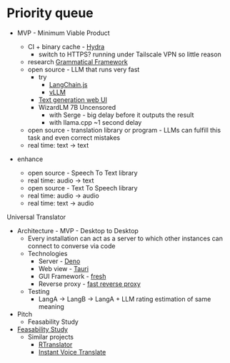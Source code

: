# Priority queue

* MVP - Minimum Viable Product
  * CI + binary cache - [Hydra](https://github.com/NixOS/hydra)
    * switch to HTTPS? running under Tailscale VPN so little reason
  * research [Grammatical Framework](https://www.grammaticalframework.org/)
  * open source - LLM that runs very fast
    * try
      * [LangChain.js](https://github.com/langchain-ai/langchainjs)
      * [vLLM](https://github.com/vllm-project/vllm)
    * [Text generation web UI](https://github.com/oobabooga/text-generation-webui/tree/main)
    * WizardLM 7B Uncensored
      * with Serge - big delay before it outputs the result
      * with llama.cpp ~1 second delay
  * open source - translation library or program - LLMs can fulfill this task and even correct mistakes
  * real time: text -> text

* enhance
  * open source - Speech To Text library
  * real time: audio -> text
  * open source - Text To Speech library
  * real time: audio -> audio
  * real time: text -> audio

Universal Translator

* Architecture - MVP - Desktop to Desktop
  * Every installation can act as a server to which other instances can connect to converse via code
  * Technologies
    * Server - [Deno](https://deno.com/)
    * Web view - [Tauri](https://tauri.app/)
    * GUI Framework - [fresh](https://github.com/denoland/fresh)
    * Reverse proxy - [fast reverse proxy](https://github.com/fatedier/frp)
  * Testing
    * LangA -> LangB -> LangA + LLM rating estimation of same meaning
* Pitch
  * Feasability Study
* [Feasability Study](https://github.com/freeman42x/blog/blob/master/Articles/Project%20Feasibility%20Study%20Method/Project%20Feasibility%20Study%20Method.md)
  * Similar projects
    * [RTranslator](https://github.com/niedev/RTranslator)
    * [Instant Voice Translate](https://play.google.com/store/apps/details?id=com.erudite.translator&hl=en&gl=US)